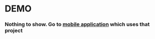 # DEMO

### Nothing to show. Go to [mobile application](https://github.com/SuLG-ik/MyClients) which uses that project